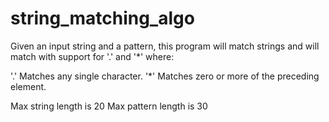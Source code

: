 # string_matching_algo
Given an input string and a pattern, this program will match strings and will match with support
for '.' and '*' where:

'.' Matches any single character.
'*' Matches zero or more of the preceding element.

Max string length is 20
Max pattern length is 30
